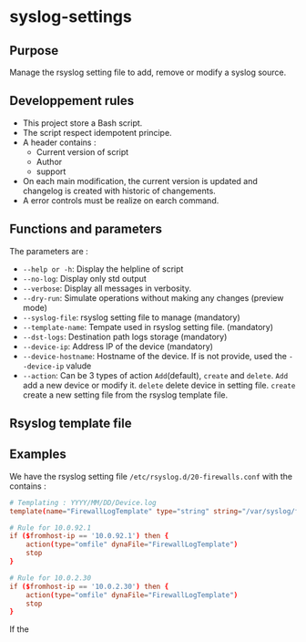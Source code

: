 # syslog-settings

## Purpose

Manage the rsyslog setting file to add, remove or modify a syslog source.

## Developpement rules

- This project store a Bash script. 
- The script respect idempotent principe.
- A header contains :
  - Current version of script
  - Author
  - support
- On each main modification, the current version is updated and changelog is created with historic of changements.
- A error controls must be realize on earch command.

## Functions and parameters

The parameters are :

- `--help or -h`: Display the helpline of script
- `--no-log`: Display only std output
- `--verbose`: Display all messages in verbosity.
- `--dry-run`: Simulate operations without making any changes (preview mode)
- `--syslog-file`: rsyslog setting file to manage (mandatory)
- `--template-name`: Tempate used in rsyslog setting file. (mandatory)
- `--dst-logs`: Destination path logs storage (mandatory)
- `--device-ip`: Address IP of the device (mandatory)
- `--device-hostname`: Hostname of the device. If is not provide, used the `--device-ip` valude
- `--action`: Can be 3 types of action `Add`(default), `create` and  `delete`. `Add` add a new device or modify it. `delete` delete device in setting file. `create` create a new setting file from the rsyslog template file.

## Rsyslog template file



## Examples

We have the rsyslog setting file `/etc/rsyslog.d/20-firewalls.conf` with the contains :

```conf
# Templating : YYYY/MM/DD/Device.log
template(name="FirewallLogTemplate" type="string" string="/var/syslog/firewalls/%$YEAR%/%$MONTH%/%$DAY%/%HOSTNAME%.log")

# Rule for 10.0.92.1
if ($fromhost-ip == '10.0.92.1') then {
    action(type="omfile" dynaFile="FirewallLogTemplate")
    stop
}

# Rule for 10.0.2.30
if ($fromhost-ip == '10.0.2.30') then {
    action(type="omfile" dynaFile="FirewallLogTemplate")
    stop
}
```

If the 